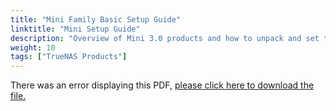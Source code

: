 ```yaml
---
title: "Mini Family Basic Setup Guide"
linktitle: "Mini Setup Guide"
description: "Overview of Mini 3.0 products and how to unpack and set them up."
weight: 10
tags: ["TrueNAS Products"]
---
```


<object data="https://www.truenas.com/docs/files/MiniFamily3.1.pdf" type="application/pdf" width="95%" height="1000">
  There was an error displaying this PDF, <a href="https://www.truenas.com/docs/files/MiniFamily3.1.pdf">please click here to download the file.</a>
</object>
